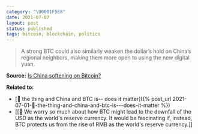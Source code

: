 ```yaml
---
category: "\U0001F5E8️"
date: 2021-07-07
layout: post
status: published
tags: bitcoin, blockchain, politics
---
```


> A strong BTC could also similarly weaken the dollar’s hold on China’s regional neighbors, making them more open to using the new digital yuan.

**Source:** [Is China softening on Bitcoin?](https://cointelegraph.com/magazine/2021/05/05/china-softening-on-bitcoin-turn-of-phrase-stirs-crypto-world)

**Related to:** 
- [🌰 the thing and China and BTC is-- does it matter]({% post_url 2021-07-01-🌰-the-thing-and-china-and-btc-is---does-it-matter %})
- [[🌰 We worry so much about how BTC might lead to the downfall of the USD as the world's reserve currency. It would be fascinating if, instead, BTC protects us from the rise of RMB as the world's reserve currency.]]